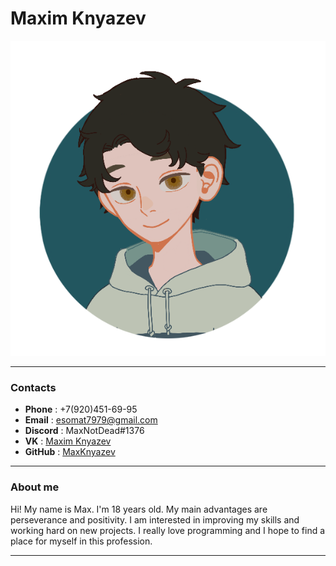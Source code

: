 # __Maxim Knyazev__
![Maxim Knyazev](img/download20220405170743.png)

---

### Contacts

- __Phone__ : +7(920)451-69-95
- __Email__ : esomat7979@gmail.com
- __Discord__ : MaxNotDead#1376
- __VK__ : [Maxim Knyazev](https://vk.com/maxkpacific)
- __GitHub__ : [MaxKnyazev](https://github.com/MaxKnyazev)

---

### About me

Hi! My name is Max. I'm 18 years old. My main advantages are perseverance and positivity. I am interested in improving my skills and working hard on new projects. I really love programming and I hope to find a place for myself in this profession.

---